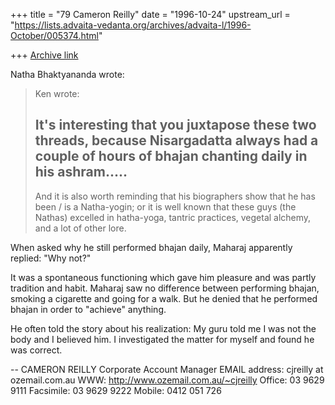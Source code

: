 +++
title = "79 Cameron Reilly"
date = "1996-10-24"
upstream_url = "https://lists.advaita-vedanta.org/archives/advaita-l/1996-October/005374.html"

+++
[Archive link](https://lists.advaita-vedanta.org/archives/advaita-l/1996-October/005374.html)

Natha Bhaktyananda wrote:
>
> Ken wrote:
>
> It's interesting that you juxtapose these two threads, because
> Nisargadatta always had a couple of hours of bhajan chanting daily in
> his ashram.....
> ----------------------
>
> And it is also worth reminding that his biographers show that he has
> been / is a Natha-yogin; or it is well known that these guys (the
> Nathas) excelled in hatha-yoga, tantric practices, vegetal alchemy, and
> a lot of other lore.
>

When asked why he still performed bhajan daily, Maharaj apparently
replied: "Why not?"

It was a spontaneous functioning which gave him pleasure and was partly
tradition and habit. Maharaj saw no difference between performing
bhajan, smoking a cigarette and going for a walk. But he denied that he
performed bhajan in order to "achieve" anything.

He often told the story about his realization: My guru told me I was not
the body and I believed him. I investigated the matter for myself and
found he was correct.


--
CAMERON REILLY
Corporate Account Manager
EMAIL address: cjreilly at ozemail.com.au
WWW: http://www.ozemail.com.au/~cjreilly
Office: 03 9629 9111
Facsimile: 03 9629 9222
Mobile: 0412 051 726

